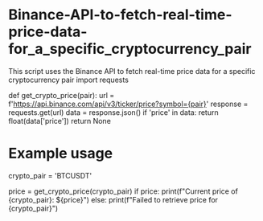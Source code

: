 # Binance-API-to-fetch-real-time-price-data-for_a_specific_cryptocurrency_pair
This script uses the Binance API to fetch real-time price data for a specific cryptocurrency pair
import requests

def get_crypto_price(pair):
    url = f'https://api.binance.com/api/v3/ticker/price?symbol={pair}'
    response = requests.get(url)
    data = response.json()
    if 'price' in data:
        return float(data['price'])
    return None

# Example usage
crypto_pair = 'BTCUSDT'

price = get_crypto_price(crypto_pair)
if price:
    print(f"Current price of {crypto_pair}: ${price}")
else:
    print(f"Failed to retrieve price for {crypto_pair}")
